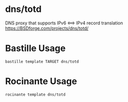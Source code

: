 # dns/totd
DNS proxy that supports IPv6 <==> IPv4 record translation
https://BSDforge.com/projects/dns/totd/

# Bastille Usage
```shell
bastille template TARGET dns/totd
```

# Rocinante Usage
```shell
rocinante template dns/totd
```
